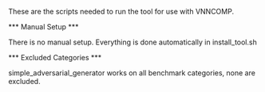 These are the scripts needed to run the tool for use with VNNCOMP.

*** Manual Setup ***

There is no manual setup. Everything is done automatically in install_tool.sh

*** Excluded Categories ***

simple_adversarial_generator works on all benchmark categories, none are excluded.

